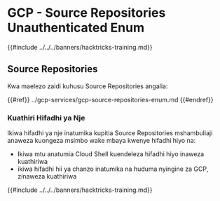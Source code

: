 # GCP - Source Repositories Unauthenticated Enum

{{#include ../../../banners/hacktricks-training.md}}

## Source Repositories

Kwa maelezo zaidi kuhusu Source Repositories angalia:

{{#ref}}
../gcp-services/gcp-source-repositories-enum.md
{{#endref}}

### Kuathiri Hifadhi ya Nje

Ikiwa hifadhi ya nje inatumika kupitia Source Repositories mshambuliaji anaweza kuongeza msimbo wake mbaya kwenye hifadhi hiyo na:

- Ikiwa mtu anatumia Cloud Shell kuendeleza hifadhi hiyo inaweza kuathiriwa
- ikiwa hifadhi hii ya chanzo inatumika na huduma nyingine za GCP, zinaweza kuathiriwa

{{#include ../../../banners/hacktricks-training.md}}
